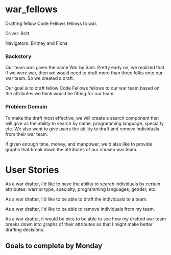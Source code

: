 # war_fellows
Drafting fellow Code Fellows fellows to war.

Driver: Britt

Navigators: Britney and Fiona


### Backstory

Our team was given the name War by Sam. Pretty early on, we realized that if we were war, then we would need to draft more than three folks onto our war team. So we created a draft.

Our goal is to draft fellow Code Fellows fellows to our war team based on the attributes we think would be fitting for our team.

### Problem Domain

To make the draft most effective, we will create a search component that will give us the ability to search by name, programming language, specialty, etc. We also want to give users the ability to draft and remove individuals from their war team.

If given enough time, money, and manpower, we'd also like to provide graphs that break down the attributes of our chosen war team.

# User Stories

As a war drafter, I'd like to have the ability to search individuals by certain attributes: warrior type, specialty, programming languages, gender, etc.

As a war drafter, I'd like to be able to draft the individuals to a team.

As a war drafter, I'd like to be able to remove individuals from my team.

As a war drafter, it would be nice to be able to see how my drafted war team breaks down into graphs of their attributes so that I might make better drafting decisions.

## Goals to complete by Monday
